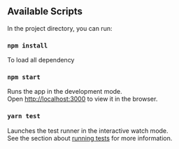 
## Available Scripts

In the project directory, you can run:

### `npm install`
To load all dependency

### `npm start`

Runs the app in the development mode.<br />
Open [http://localhost:3000](http://localhost:3000) to view it in the browser.


### `yarn test`

Launches the test runner in the interactive watch mode.<br />
See the section about [running tests](https://facebook.github.io/create-react-app/docs/running-tests) for more information.
